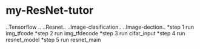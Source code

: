 # my-ResNet-tutor
..Tensorflow .. ..Resnet.. ..Image-clasification.. ..Image-dection..
*step 1
run img_tfcode
*step 2
run img_tfdecode
*step 3
run cifar_input
*step 4
run resnet_model
*step 5
run resnet_main
